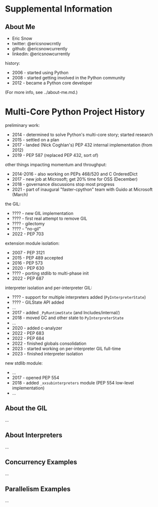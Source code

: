 # Supplemental Information


## About Me

* Eric Snow
* twitter: @ericsnowcrntly
* github: @ericsnowcurrently
* linkedin: @ericsnowcurrently

history:

* 2006 - started using Python
* 2008 - started getting involved in the Python community
* 2012 - became a Python core developer

(For more info, see ../about-me.md.)


# Multi-Core Python Project History

preliminary work:

* 2014 - determined to solve Python's multi-core story; started research
* 2015 - settled on a plan
* 2017 - landed (Nick Coghlan's) PEP 432 internal implementation (from 2012)
* 2019 - PEP 587 (replaced PEP 432, sort of)

other things impacting momentum and throughput:

* 2014-2016 - also working on PEPs 468/520 and C OrderedDict
* 2017 - new job at Microsoft; get 20% time for OSS (December)
* 2018 - governance discussions stop most progress
* 2021 - part of inaugural "faster-cpython" team with Guido at Microsoft (March)

the GIL:

* ???? - new GIL implementation
* ???? - first real attempt to remove GIL
* ???? - gilectomy
* ???? - "no-gil"
* 2022 - PEP 703

extension module isolation:

* 2007 - PEP 3121
* 2015 - PEP 489 accepted
* 2016 - PEP 573
* 2020 - PEP 630
* ???? - porting stdlib to multi-phase init
* 2022 - PEP 687

interpreter isolation and per-interpreter GIL:

* ???? - support for multiple interpreters added (`PyInterpreterState`)
* ???? - GILState API added
* ...
* 2017 - added `_PyRuntimeState` (and Includes/internal/)
* 2018 - moved GC and other state to `PyInterpreterState`
* ...
* 2020 - added c-analyzer
* 2022 - PEP 683
* 2022 - PEP 684
* 2022 - finished globals consolidation
* 2023 - started working on per-interpreter GIL full-time
* 2023 - finished interpreter isolation

new stdlib module:

* ...
* 2017 - opened PEP 554
* 2018 - added `_xxsubinterpreters` module (PEP 554 low-level implementation)
* ...


## About the GIL

...


## About Interpreters

...


## Concurrency Examples

...


## Parallelism Examples

...
